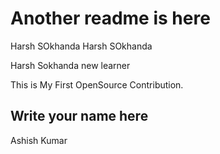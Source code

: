 # Another readme is here

Harsh SOkhanda
Harsh SOkhanda

Harsh Sokhanda new learner

This is My First OpenSource Contribution.

## Write your name here

Ashish Kumar
